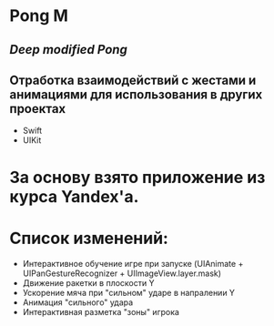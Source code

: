 # Pong M
## _Deep modified Pong_

## Отработка взаимодействий с жестами и анимациями для использования в других проектах

- Swift
- UIKit

# За основу взято приложение из курса Yandex'а. 
# Список изменений: 
- Интерактивное обучение игре при запуске (UIAnimate + UIPanGestureRecognizer + UIImageView.layer.mask)
- Движение ракетки в плоскости Y
- Ускорение мяча при "сильном" ударе в напралении Y
- Анимация "сильного" удара
- Интерактивная разметка "зоны" игрока
  
